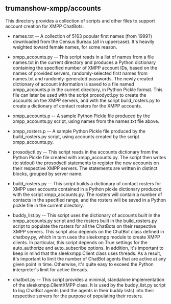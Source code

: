## trumanshow-xmpp/accounts

This directory provides a collection of scripts and other files to support account creation for XMPP ChatBots.

* names.txt -- A collection of 5163 popular first names (from 1999?) downloaded from the Census Bureau (all in uppercase). It's heavily weighted toward female names, for some reason.

* xmpp_accounts.py -- This script reads in a list of names from a file names.txt in the current directory and produces a Python dictionary containing the specified number of XMPP account IDs, based on the names of provided servers, randomly-selected first names from names.txt and randomly-generated passwords. The newly created dictionary of account information is saved to a file named xmpp_accounts.p in the current directory, in Python Pickle format. This file can later be used with the script prosodyctl.py to create the accounts on the XMPP servers, and with the script build_rosters.py to create a dictionary of contact rosters for the XMPP accounts.

* xmpp_accounts.p -- A sample Python Pickle file produced by the xmpp_accounts.py script, using names from the names.txt file above.

* xmpp_rosters.p -- A sample Python Pickle file produced by the build_rosters.py script, using accounts created by the script xmpp_accounts.py.

* prosodyctl.py -- This script reads in the accounts dictionary from the Python Pickle file created with xmpp_accounts.py. The script then writes (to stdout) the prosodyctl statements to register the new accounts on their respective XMPP servers. The statements are written in distinct blocks, grouped by server name.

* build_rosters.py -- This script builds a dictionary of contact rosters for XMPP user accounts contained in a Python pickle dictionary produced with the script xmpp_accounts.py. The rosters will contain a number of contacts in the specified range, and the rosters will be saved in a Python pickle file in the current directory.

* buddy_list.py -- This script uses the dictionary of accounts built in the xmpp_accounts.py script and the rosters built in the build_rosters.py script to populate the rosters for all the ChatBots on their respective XMPP servers. This script also depends on the ChatBot class defined in chatboy.py, which in turn uses the sleekxmpp module to create XMPP clients. In particular, this script depends on True settings for the auto_authorize and auto_subscribe options. In addition, it's important to keep in mind that the sleekxmpp.Client class uses threads. As a result, it's important to limit the number of ChatBot agents that are active at any given point in time. Otherwise, it's quite easy to exceed the Python interpreter's limit for active threads.

* chatbot.py -- This script provides a minimal, standalone implementation of the sleekxmpp.ClientXMPP class. It is used by the buddy_list.py script to log ChatBot agents (and the agents in their buddy lists) into their respective servers for the purpose of populating their rosters.
